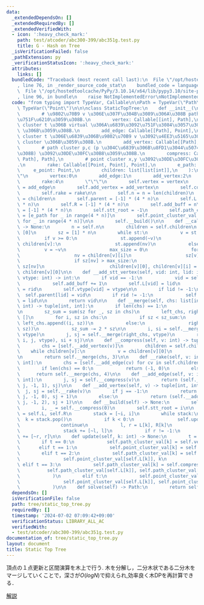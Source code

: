 ```yaml
---
data:
  _extendedDependsOn: []
  _extendedRequiredBy: []
  _extendedVerifiedWith:
  - icon: ':heavy_check_mark:'
    path: test/atcoder/abc300-399/abc351g.test.py
    title: G - Hash on Tree
  _isVerificationFailed: false
  _pathExtension: py
  _verificationStatusIcon: ':heavy_check_mark:'
  attributes:
    links: []
  bundledCode: "Traceback (most recent call last):\n  File \"/opt/hostedtoolcache/PyPy/3.10.14/x64/lib/pypy3.10/site-packages/onlinejudge_verify/documentation/build.py\"\
    , line 76, in _render_source_code_stat\n    bundled_code = language.bundle(\n\
    \  File \"/opt/hostedtoolcache/PyPy/3.10.14/x64/lib/pypy3.10/site-packages/onlinejudge_verify/languages/python.py\"\
    , line 96, in bundle\n    raise NotImplementedError\nNotImplementedError\n"
  code: "from typing import TypeVar, Callable\n\nPath = TypeVar(\"Path\")\nPoint =\
    \ TypeVar(\"Point\")\n\n\nclass StaticTopTree:\n    def __init__(\n        self,\n\
    \        # \u9802\u70B9 v \u306E\u307F\u304B\u3089\u306A\u308B path cluster \u3092\
    \u751F\u6210\u3059\u308B.\n        vertex: Callable[[int], Path],\n        # path\
    \ cluster t \u306B virtual \u306A\u6839\u3092\u751F\u3084\u3057\u3066 point cluster\
    \ \u306B\u3059\u308B.\n        add_edge: Callable[[Path], Point],\n        # point\
    \ cluster t \u306E\u6839\u306B\u9802\u70B9 v \u3092\u4EE3\u5165\u3057\u3066 path\
    \ cluster \u306B\u3059\u308B.\n        add_vertex: Callable[[Path], Point],\n\
    \        # path cluster p,c (p \u304C\u6839\u306B\u8FD1\u3044\u5074\u306B\u3042\
    \u308B) \u3092\u30DE\u30FC\u30B8\u3059\u308B.\n        compress: Callable[[Path,\
    \ Path], Path],\n        # point cluster x,y \u3092\u30DE\u30FC\u30B8\u3059\u308B\
    .\n        rake: Callable[[Point, Point], Point],\n        e_path: Path,\n   \
    \     e_point: Point,\n        children: list[list[int]],\n    ):\n        \"\"\
    \"\n        vertex:0\n        add_edge:1\n        add_vertex:2\n        compress:3\n\
    \        rake:4\n        \"\"\"\n        self.vertex = vertex\n        self.add_edge\
    \ = add_edge\n        self.add_vertex = add_vertex\n        self.compress = compress\n\
    \        self.rake = rake\n\n        self.n = n = len(children)\n        self.children\
    \ = children\n        self.parent = [-1] * (4 * n)\n        self.L = [-1] * (4\
    \ * n)\n        self.R = [-1] * (4 * n)\n        self.add_buff = n\n        self.vtype\
    \ = [-1] * (4 * n)\n        self.stt_root = -1\n        self.path_cluster_val\
    \ = [e_path for _ in range(4 * n)]\n        self.point_cluster_val = [e_point\
    \ for _ in range(4 * n)]\n\n        self.__build()\n\n    def __calc_heavy_edge(self)\
    \ -> None:\n        n = self.n\n        children = self.children\n        st =\
    \ [0]\n        sz = [1] * n\n        while st:\n            v = st.pop()\n   \
    \         if v >= 0:\n                st.append(~v)\n                for nv in\
    \ children[v]:\n                    st.append(nv)\n            else:\n       \
    \         v = ~v\n                max_size = 0\n                for i in range(len(children[v])):\n\
    \                    nv = children[v][i]\n                    sz[v] += sz[nv]\n\
    \                    if sz[nv] > max_size:\n                        max_size =\
    \ sz[nv]\n                        children[v][0], children[v][i] = children[v][i],\
    \ children[v][0]\n\n    def __add_stt_vertex(self, vid: int, lid: int, rid: int,\
    \ vtype: int) -> int:\n        if vid == -1:\n            vid = self.add_buff\n\
    \            self.add_buff += 1\n        self.L[vid] = lid\n        self.R[vid]\
    \ = rid\n        self.vtype[vid] = vtype\n\n        if lid != -1:\n          \
    \  self.parent[lid] = vid\n        if rid != -1:\n            self.parent[rid]\
    \ = lid\n\n        return vid\n\n    def __merge(self, chs: list[int], vtype:\
    \ int) -> tuple[int, int]:\n        if len(chs) == 1:\n            return chs[0]\n\
    \n        sz_sum = sum(sz for _, sz in chs)\n        left_chs, right_chs = [],\
    \ []\n        for i, sz in chs:\n            if sz < sz_sum:\n               \
    \ left_chs.append((i, sz))\n            else:\n                right_chs.append((i,\
    \ sz))\n            sz_sum -= 2 * sz\n\n        i, si = self.__merge(left_chs,\
    \ vtype)\n        j, sj = self.__merge(right_chs, vtype)\n        return (self.__add_stt_vertex(-1,\
    \ i, j, vtype), si + sj)\n\n    def __compress(self, v: int) -> tuple[int, int]:\n\
    \        chs = [self.__add_vertex(v)]\n        children = self.children\n    \
    \    while children[v]:\n            v = children[v][0]\n            chs.append(self.__add_vertex(v))\n\
    \n        return self.__merge(chs, 3)\n\n    def __rake(self, v: int) -> tuple[int,\
    \ int]:\n        chs = [self.__add_edge(cv) for cv in self.children[v][1:]]\n\
    \        if len(chs) == 0:\n            return (-1, 0)\n        else:\n      \
    \      return self.__merge(chs, 4)\n\n    def __add_edge(self, v: int) -> tuple[int,\
    \ int]:\n        j, sj = self.__compress(v)\n        return (self.__add_stt_vertex(-1,\
    \ j, -1, 1), sj)\n\n    def __add_vertex(self, v) -> tuple[int, int]:\n      \
    \  j, sj = self.__rake(v)\n        if j == -1:\n            return (self.__add_stt_vertex(v,\
    \ j, -1, 0), sj + 1)\n        else:\n            return (self.__add_stt_vertex(v,\
    \ j, -1, 2), sj + 1)\n\n    def __build(self) -> None:\n        self.__calc_heavy_edge()\n\
    \        i, _ = self.__compress(0)\n        self.stt_root = i\n\n        L, R\
    \ = self.L, self.R\n        stack = [~i, i]\n        while stack:\n          \
    \  k = stack.pop()\n            if k < 0:\n                self.update(~k)\n \
    \               continue\n            l, r = L[k], R[k]\n            if l != -1:\n\
    \                stack += [~l, l]\n            if r != -1:\n                stack\
    \ += [~r, r]\n\n    def update(self, k: int) -> None:\n        t = self.vtype[k]\n\
    \        if t == 0:\n            self.path_cluster_val[k] = self.vertex(k)\n \
    \       elif t == 1:\n            self.point_cluster_val[k] = self.add_edge(self.path_cluster_val[self.L[k]])\n\
    \        elif t == 2:\n            self.path_cluster_val[k] = self.add_vertex(\n\
    \                self.point_cluster_val[self.L[k]], k\n            )\n       \
    \ elif t == 3:\n            self.path_cluster_val[k] = self.compress(\n      \
    \          self.path_cluster_val[self.L[k]], self.path_cluster_val[self.R[k]]\n\
    \            )\n        elif t:\n            self.point_cluster_val[k] = self.rake(\n\
    \                self.point_cluster_val[self.L[k]], self.point_cluster_val[self.R[k]]\n\
    \            )\n\n    def solve(self) -> Path:\n        return self.path_cluster_val[self.stt_root]\n"
  dependsOn: []
  isVerificationFile: false
  path: tree/static_top_tree.py
  requiredBy: []
  timestamp: '2024-07-02 07:09:42+09:00'
  verificationStatus: LIBRARY_ALL_AC
  verifiedWith:
  - test/atcoder/abc300-399/abc351g.test.py
documentation_of: tree/static_top_tree.py
layout: document
title: Static Top Tree
---
```


頂点の１点更新と区間演算を木上で行う.
木を分解し，二分木状である二分木をマージしていくことで，深さが$O(logN)$で抑えられ,効率良く木DPを再計算できる．


[解説](https://atcoder.jp/contests/abc351/editorial/9868)